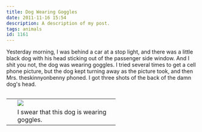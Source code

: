 ```yaml
---
title: Dog Wearing Goggles
date: 2011-11-16 15:54
description: A description of my post.
tags: animals
id: 1161
---
```

Yesterday morning, I was behind a car at a stop light, and there was a little black dog with his head sticking out of the passenger side window.  And I shit you not, the dog was wearing goggles.  I tried several times to get a cell phone picture, but the dog kept turning away as the picture took, and then Mrs. theskinnyonbenny phoned.  I got three shots of the back of the damn dog's head.

<table cellpadding="2" align="right"><tr><td width="5" rowspan="2"><spacer type="block" width="5" height="1"></td><td width="250" ><img src="/img/dogWithGogglesThatYouCantSee.jpg"></td></tr><tr><td class="caption" width="250">I swear that this dog is wearing goggles.</td></tr></table>